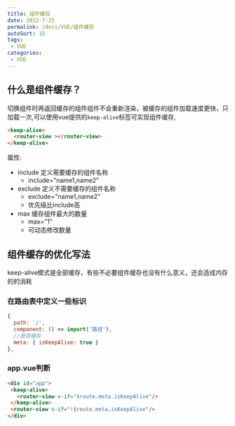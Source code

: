 ```yaml
---
title: 组件缓存
date: 2022-7-25
permalink: /docs/VUE/组件缓存
autoSort: 15
tags:
 - VUE
categories: 
 - VUE
---
```


## 什么是组件缓存？
切换组件时再返回缓存的组件组件不会重新渲染，被缓存的组件加载速度更快，只加载一次,可以使用vue提供的`keep-alive`标签可实现组件缓存,
```html
<keep-alive>
  <router-view ></router-view>
</keep-alive>
```

属性:
- include 定义需要缓存的组件名称
  - include="name1,name2"
- exclude 定义不需要缓存的组件名称
  - exclude="name1,name2"
  - 优先级比include高
- max 缓存组件最大的数量
  - max="1"
  - 可动态修改数量

## 组件缓存的优化写法
keep-alive模式是全部缓存，有些不必要组件缓存也没有什么意义，还会造成内存的的消耗


### 在路由表中定义一些标识

```js
{ 
  path: '/', 
  component: () => import('路径'), 
  //是否缓存
  meta: { isKeepAlive: true } 
},
```
 ### app.vue判断

 ```html
<div id="app">
  <keep-alive>
    <router-view v-if="$route.meta.isKeepAlive"/>
  </keep-alive>
  <router-view v-if="!$route.meta.isKeepAlive"/>
</div>
 ```
